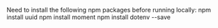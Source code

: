 Need to install the following npm packages before running locally:
    npm install uuid
    npm install moment
    npm install dotenv --save
